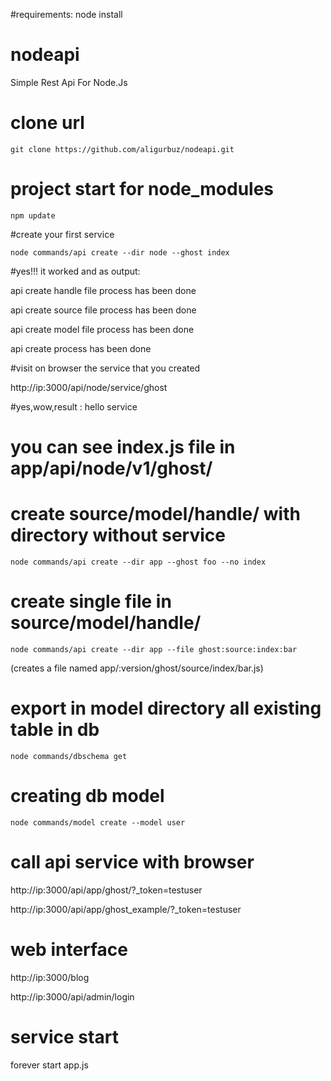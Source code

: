 #requirements:
node install

# nodeapi
Simple Rest Api For Node.Js

# clone url

```
git clone https://github.com/aligurbuz/nodeapi.git

```

# project start for node_modules

```
npm update

```

#create your first service

```
node commands/api create --dir node --ghost index

```

#yes!!! it worked and as output:

api create handle file process has been done

api create source file process has been done

api create model file process has been done

api create process has been done

#visit on browser the service that you created

http://ip:3000/api/node/service/ghost

#yes,wow,result : hello service
# you can see index.js file in app/api/node/v1/ghost/




# create source/model/handle/ with directory without service

```
node commands/api create --dir app --ghost foo --no index

```

# create single file in source/model/handle/

```
node commands/api create --dir app --file ghost:source:index:bar

```

(creates a file named app/:version/ghost/source/index/bar.js)

# export in model directory all existing table in db

```
node commands/dbschema get

```


# creating db model

```
node commands/model create --model user

```



# call api service with browser

http://ip:3000/api/app/ghost/?_token=testuser

http://ip:3000/api/app/ghost_example/?_token=testuser

# web interface

http://ip:3000/blog

http://ip:3000/api/admin/login

# service start
forever start app.js
